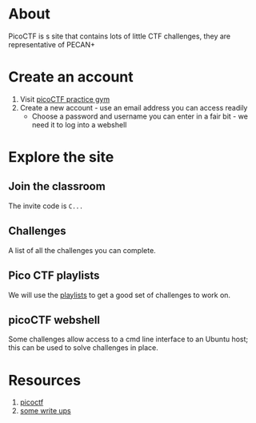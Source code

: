 # About

PicoCTF is s site that contains lots of little CTF challenges, they are representative of PECAN+

# Create an account

1. Visit [picoCTF practice gym](https://play.picoctf.org/practice)
1. Create a new account - use an email address you can access readily
    * Choose a password and username you can enter in a fair bit - we need it to log into a webshell

# Explore the site

## Join the classroom
The invite code is `C...`

## Challenges

A list of all the challenges you can complete.

## Pico CTF playlists

We will use the [playlists](https://play.picoctf.org/playlists) to get a good set of challenges to work on.


## picoCTF webshell

Some challenges allow access to a cmd line interface to an Ubuntu host; this can be used to solve challenges in place.

# Resources
1. [picoctf](https://play.picoctf.org/practice/)
1. [some write ups](https://github.com/jaywyawhare/Pico-CTF)